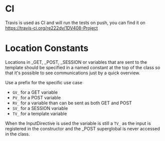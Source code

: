 # CI
Travis is used as CI and will run the tests on push, you can find it on
<https://travis-ci.org/re222dv/1DV408-Project>

# Location Constants
Locations in _GET, _POST, _SESSION or variables that are sent to the template should be
specified in a named constant at the top of the class so that it's possible to see
communications just by a quick overview.

Use a prefix for the specific use case
- `GV_` for a GET variable
- `PV_` for a POST variable
- `RV_` for a variable than can be sent as both GET and POST
- `SV_` for a SESSION variable
- `TV_` for a template variable

When the InputDirective is used the variable is still a `TV_` as the input is registered
in the constructor and the _POST superglobal is never accessed in the class. 
